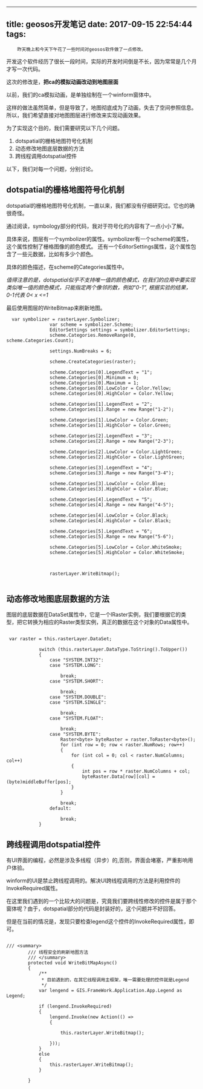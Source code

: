
---
title: geosos开发笔记
date: 2017-09-15 22:54:44
tags:
---
        昨天晚上和今天下午花了一些时间对geosos软件做了一点修改。

开发这个软件经历了很长一段时间，实际的开发时间倒是不长，因为常常是几个月才写一次代码。

这次的修改是，**把ca的模拟动画改动到地图层面**

以前，我们的ca模拟动画，是单独绘制在一个winform窗体中。

这样的做法虽然简单，但是导致了，地图彻底成为了动画，失去了空间参照信息。所以，我们希望直接对地图图层进行修改来实现动画效果。

为了实现这个目的，我们需要研究以下几个问题。

1. dotspatial的栅格地图符号化机制
2. 动态修改地图底层数据的方法
3. 跨线程调用dotspatial控件


以下，我们对每一个问题，分别讨论。

## dotspatial的栅格地图符号化机制

dotspatial的栅格地图符号化机制，一直以来，我们都没有仔细研究过。它也的确很奇怪。

通过阅读，symbology部分的代码，我对于符号化的内容有了一点小小了解。

具体来说，图层有一个symbolizer的属性。symbolizer有一个scheme的属性，这个属性控制了栅格图像的颜色模式。
还有一个EditorSettings属性，这个属性包含了一些元数据，比如有多少个颜色。

具体的颜色描述，在scheme的Categories属性中。


*值得注意的是，dotspatial似乎不支持唯一值的颜色模式，在我们的应用中要实现类似唯一值的颜色模式，只能指定两个像邻的数，例如“0-1”, 根据实验的结果，0-1代表 0< x <=1*

最后使用图层的WriteBitmap来刷新地图。

```
  var symbolizer = rasterLayer.Symbolizer;
                var scheme = symbolizer.Scheme;
                EditorSettings settings = symbolizer.EditorSettings;
                scheme.Categories.RemoveRange(0, scheme.Categories.Count);

                settings.NumBreaks = 6;
                
                scheme.CreateCategories(raster);

                scheme.Categories[0].LegendText = "1";
                scheme.Categories[0].Minimum = 0;
                scheme.Categories[0].Maximum = 1;                            
                scheme.Categories[0].LowColor = Color.Yellow;
                scheme.Categories[0].HighColor = Color.Yellow;

                scheme.Categories[1].LegendText = "2";
                scheme.Categories[1].Range = new Range("1-2");
                
                scheme.Categories[1].LowColor = Color.Green;
                scheme.Categories[1].HighColor = Color.Green;

                scheme.Categories[2].LegendText = "3";
                scheme.Categories[2].Range = new Range("2-3");
             
                scheme.Categories[2].LowColor = Color.LightGreen;
                scheme.Categories[2].HighColor = Color.LightGreen;

                scheme.Categories[3].LegendText = "4";
                scheme.Categories[3].Range = new Range("3-4");
          
                scheme.Categories[3].LowColor = Color.Blue;
                scheme.Categories[3].HighColor = Color.Blue;

                scheme.Categories[4].LegendText = "5";
                scheme.Categories[4].Range = new Range("4-5");
               
                scheme.Categories[4].LowColor = Color.Black;
                scheme.Categories[4].HighColor = Color.Black;

                scheme.Categories[5].LegendText = "6";
                scheme.Categories[5].Range = new Range("5-6");
          
                scheme.Categories[5].LowColor = Color.WhiteSmoke;
                scheme.Categories[5].HighColor = Color.WhiteSmoke;



                rasterLayer.WriteBitmap();


```


## 动态修改地图底层数据的方法

图层的底层数据在DataSet属性中，它是一个IRaster实例，我们要根据它的类型，把它转换为相应的Raster<T>类型实例，真正的数据在这个对象的Data属性中。



```

 var raster = this.rasterLayer.DataSet;

            switch (this.rasterLayer.DataType.ToString().ToUpper())
            {
                case "SYSTEM.INT32":
                case "SYSTEM.LONG":

                    break;
                case "SYSTEM.SHORT":

                    break;
                case "SYSTEM.DOUBLE":
                case "SYSTEM.SINGLE":

                    break;
                case "SYSTEM.FLOAT":

                    break;
                case "SYSTEM.BYTE":
                    Raster<byte> byteRaster = raster.ToRaster<byte>();
                    for (int row = 0; row < raster.NumRows; row++)
                    {
                        for (int col = 0; col < raster.NumColumns; col++)
                        {
                            int pos = row * raster.NumColumns + col;
                            byteRaster.Data[row][col] = (byte)middleBuffer[pos];
                        }
                    }

                    break;
                default:

                    break;
            }

```

## 跨线程调用dotspatial控件

有UI界面的编程，必然是涉及多线程（异步）的,否则，界面会堵塞，严重影响用户体验。

winform的UI是禁止跨线程调用的。解决UI跨线程调用的方法是利用控件的InvokeRequired属性。

在这里我们遇到的一个比较大的问题是，究竟我们要跨线性修改的控件是属于那个窗体呢？由于，dotspatial部分的代码是封装好的，这个问题并不好回答。

但是在当前的情况是，发现只要检查legend这个控件的InvokeRequired属性，即可。

```

/// <summary>
        /// 线程安全的刷新地图方法
        /// </summary>
        protected void WriteBitMapAsync()
        {
            /**
             * 目前遇到的，在其它线程调用主框架，唯一需要处理的控件就是Legend
             */ 
            var lengend = GIS.FrameWork.Application.App.Legend as Legend;

            if (lengend.InvokeRequired)
            {
                lengend.Invoke(new Action(() =>
                {

                    this.rasterLayer.WriteBitmap();

                }));
            }
            else
            {
                this.rasterLayer.WriteBitmap();
            }

        }
```